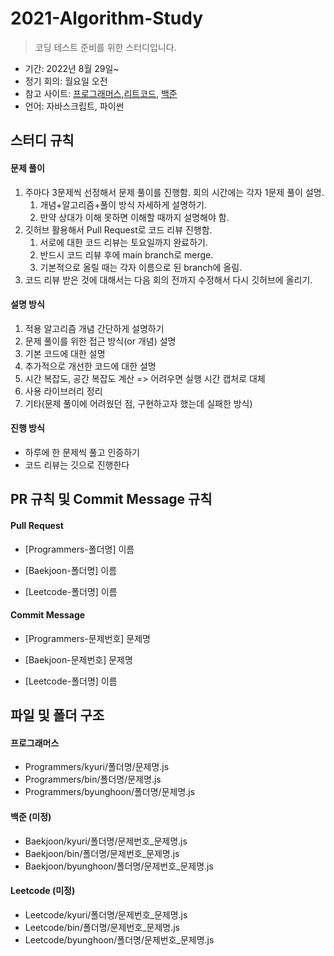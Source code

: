 # 2021-Algorithm-Study

> 코딩 테스트 준비를 위한 스터디입니다. 

- 기간: 2022년 8월 29일~
- 정기 회의: 월요일 오전
- 참고 사이트: [프로그래머스](https://programmers.co.kr/learn/challenges),[리트코드](https://leetcode.com/), [백준](https://www.acmicpc.net/)
- 언어: 자바스크립트, 파이썬

## 스터디 규칙 

#### 문제 풀이

1. 주마다 3문제씩 선정해서 문제 풀이를 진행함. 회의 시간에는 각자 1문제 풀이 설명.
   1. 개념+알고리즘+풀이 방식 자세하게 설명하기. 
   2. 만약 상대가 이해 못하면 이해할 때까지 설명해야 함.
2. 깃허브 활용해서 Pull Request로 코드 리뷰 진행함.
   1. 서로에 대한 코드 리뷰는 토요일까지 완료하기.
   2. 반드시 코드 리뷰 후에 main branch로 merge.
   3. 기본적으로 올릴 때는 각자 이름으로 된 branch에 올림.
3. 코드 리뷰 받은 것에 대해서는 다음 회의 전까지 수정해서 다시 깃허브에 올리기.

#### 설명 방식

1. 적용 알고리즘 개념 간단하게 설명하기
2. 문제 풀이를 위한 접근 방식(or 개념) 설명
3. 기본 코드에 대한 설명
4. 추가적으로 개선한 코드에 대한 설명
5. 시간 복잡도, 공간 복잡도 계산 => 어려우면 실행 시간 캡처로 대체
6. 사용 라이브러리 정리
7. 기타(문제 풀이에 어려웠던 점, 구현하고자 했는데 실패한 방식)

#### 진행 방식

- 하루에 한 문제씩 풀고 인증하기
- 코드 리뷰는 깃으로 진행한다

## PR 규칙 및 Commit Message 규칙

#### Pull Request

- [Programmers-폴더명] 이름

- [Baekjoon-폴더명] 이름

- [Leetcode-폴더명] 이름

#### Commit Message

- [Programmers-문제번호] 문제명

- [Baekjoon-문제번호] 문제명

- [Leetcode-폴더명] 이름

## 파일 및 폴더 구조

#### 프로그래머스

- Programmers/kyuri/폴더명/문제명.js
- Programmers/bin/폴더명/문제명.js
- Programmers/byunghoon/폴더명/문제명.js

#### 백준 (미정)

- Baekjoon/kyuri/폴더명/문제번호_문제명.js
- Baekjoon/bin/폴더명/문제번호_문제명.js
- Baekjoon/byunghoon/폴더명/문제번호_문제명.js


#### Leetcode (미정)

- Leetcode/kyuri/폴더명/문제번호_문제명.js
- Leetcode/bin/폴더명/문제번호_문제명.js
- Leetcode/byunghoon/폴더명/문제번호_문제명.js




